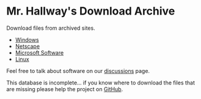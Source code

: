 # Mr. Hallway's Download Archive
Download files from archived sites.

 - [Windows](windows)
 - [Netscape](netscape)
 - [Microsoft Software](ms-software)
 - [Linux](linux)

Feel free to talk about software on our [discussions](https://github.com/MrHallway0/dl/discussions) page.

This database is incomplete... if you know where to download the files that are missing please help the project on [GitHub](github.com/mrhallway0/dl).
